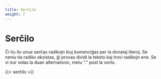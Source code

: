 ```yaml
---
title: Serĉilo
weight: 7
---
```


# Serĉilo

Ĉi tiu ilo unue serĉas radikojn kiuj komenciĝas per la donataj literoj. Se neniu tia radiko ekzistas, ĝi provas dividi la teksto kaj trovi radikojn ene. Se vi nur volas la duan alternativon, metu "." post la vorto.

{{< serĉilo >}}
